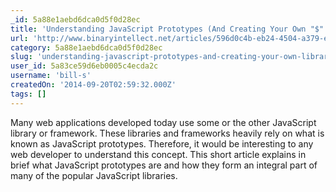```yaml
---
_id: 5a88e1aebd6dca0d5f0d28ec
title: 'Understanding JavaScript Prototypes (And Creating Your Own "$" Library)'
url: 'http://www.binaryintellect.net/articles/596d0c4b-eb24-4504-a379-e36dae020393.aspx'
category: 5a88e1aebd6dca0d5f0d28ec
slug: 'understanding-javascript-prototypes-and-creating-your-own-library'
user_id: 5a83ce59d6eb0005c4ecda2c
username: 'bill-s'
createdOn: '2014-09-20T02:59:32.000Z'
tags: []
---
```


Many web applications developed today use some or the other JavaScript library or framework. These libraries and frameworks heavily rely on what is known as JavaScript prototypes. Therefore, it would be interesting to any web developer to understand this concept. This short article explains in brief what JavaScript prototypes are and how they form an integral part of many of the popular JavaScript libraries.

